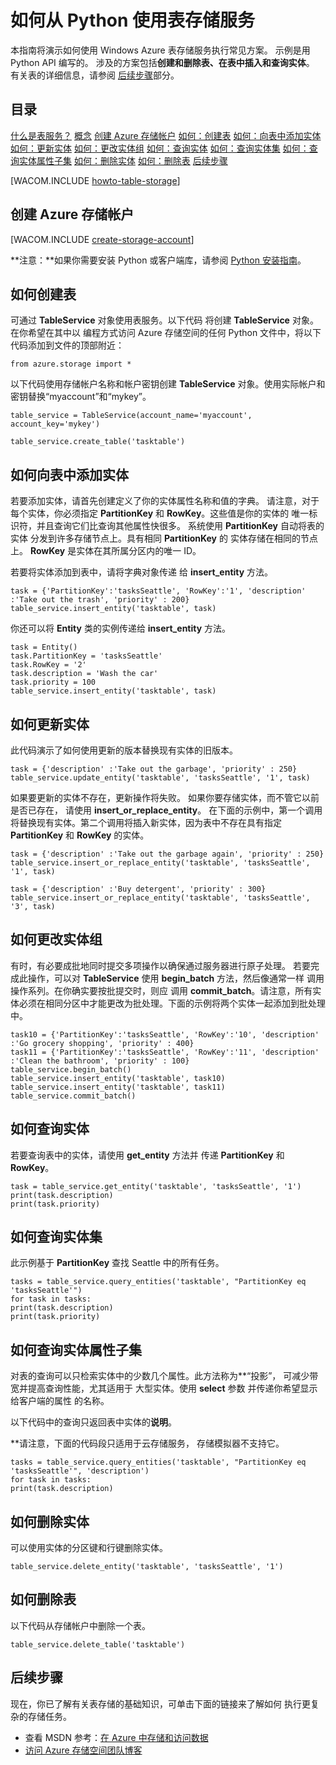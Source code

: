 <properties linkid="develop-python-table-service" urlDisplayName="Table Service" pageTitle="How to use table storage (Python) | Microsoft Azure" metaKeywords="Azure table Python, creating table Azure, deleting table Azure, inserting table Azure, querying table Azure" description="Learn how to use the Table service from Python to create and delete a table, and insert, delete, and query the table." metaCanonical="" services="storage" documentationCenter="Python" title="How to Use the Table Storage Service from Python" authors="" solutions="" manager="" editor="" />

# 如何从 Python 使用表存储服务

本指南将演示如何使用 Windows Azure 表存储服务执行常见方案。
示例是用 Python API 编写的。
涉及的方案包括**创建和删除表、在表中插入和查询实体**。
有关表的详细信息，请参阅
[后续步骤][]部分。

## 目录

[什么是表服务？][]
 [概念][]
 [创建 Azure 存储帐户][]
 [如何：创建表][]
 [如何：向表中添加实体][]
 [如何：更新实体][]
 [如何：更改实体组][]
 [如何：查询实体][]
 [如何：查询实体集][]
 [如何：查询实体属性子集][]
 [如何：删除实体][]
 [如何：删除表][]
 [后续步骤][]

[WACOM.INCLUDE [howto-table-storage][]]

## 创建 Azure 存储帐户

[WACOM.INCLUDE [create-storage-account][]]

**注意：**如果你需要安装 Python 或客户端库，请参阅 [Python 安装指南][]。

## 如何创建表

可通过 **TableService** 对象使用表服务。以下代码
将创建 **TableService** 对象。在你希望在其中以
编程方式访问 Azure 存储空间的任何 Python 文件中，将以下代码添加到文件的顶部附近：

    from azure.storage import *

以下代码使用存储帐户名称和帐户密钥创建 **TableService** 对象。使用实际帐户和密钥替换“myaccount”和“mykey”。

    table_service = TableService(account_name='myaccount', account_key='mykey')

    table_service.create_table('tasktable')

## 如何向表中添加实体

若要添加实体，请首先创建定义了你的实体属性名称和值的字典。
请注意，对于每个实体，你必须指定
**PartitionKey** 和 **RowKey**。这些值是你的实体的
唯一标识符，并且查询它们比查询其他属性快很多。
系统使用 **PartitionKey** 自动将表的实体
分发到许多存储节点上。具有相同 **PartitionKey** 的
实体存储在相同的节点上。
**RowKey** 是实体在其所属分区内的唯一 ID。

若要将实体添加到表中，请将字典对象传递
给 **insert\_entity** 方法。

    task = {'PartitionKey':'tasksSeattle', 'RowKey':'1', 'description' :'Take out the trash', 'priority' : 200}
    table_service.insert_entity('tasktable', task)

你还可以将 **Entity** 类的实例传递给 **insert\_entity** 方法。

    task = Entity()
    task.PartitionKey = 'tasksSeattle'
    task.RowKey = '2'
    task.description = 'Wash the car'
    task.priority = 100
    table_service.insert_entity('tasktable', task)

## 如何更新实体

此代码演示了如何使用更新的版本替换现有实体的旧版本。

    task = {'description' :'Take out the garbage', 'priority' : 250}
    table_service.update_entity('tasktable', 'tasksSeattle', '1', task)

如果要更新的实体不存在，更新操作将失败。
如果你要存储实体，而不管它以前是否已存在，
请使用 **insert\_or\_replace\_entity**。
在下面的示例中，第一个调用将替换现有实体。第二个调用将插入新实体，因为表中不存在具有指定 **PartitionKey** 和 **RowKey** 的实体。

    task = {'description' :'Take out the garbage again', 'priority' : 250}
    table_service.insert_or_replace_entity('tasktable', 'tasksSeattle', '1', task)

    task = {'description' :'Buy detergent', 'priority' : 300}
    table_service.insert_or_replace_entity('tasktable', 'tasksSeattle', '3', task)

## 如何更改实体组

有时，有必要成批地同时提交多项操作以确保通过服务器进行原子处理。
若要完成此操作，可以对 **TableService** 使用
**begin\_batch** 方法，然后像通常一样
调用操作系列。在你确实要按批提交时，则应
调用 **commit\_batch**。请注意，所有实体必须在相同分区中才能更改为批处理。下面的示例将两个实体一起添加到批处理中。

    task10 = {'PartitionKey':'tasksSeattle', 'RowKey':'10', 'description' :'Go grocery shopping', 'priority' : 400}
    task11 = {'PartitionKey':'tasksSeattle', 'RowKey':'11', 'description' :'Clean the bathroom', 'priority' : 100}
    table_service.begin_batch()
    table_service.insert_entity('tasktable', task10)
    table_service.insert_entity('tasktable', task11)
    table_service.commit_batch()

## 如何查询实体

若要查询表中的实体，请使用 **get\_entity** 方法并
传递 **PartitionKey** 和 **RowKey**。

    task = table_service.get_entity('tasktable', 'tasksSeattle', '1')
    print(task.description)
    print(task.priority)

## 如何查询实体集

此示例基于 **PartitionKey** 查找 Seattle 中的所有任务。

    tasks = table_service.query_entities('tasktable', "PartitionKey eq 'tasksSeattle'")
    for task in tasks:
    print(task.description)
    print(task.priority)

## 如何查询实体属性子集

对表的查询可以只检索实体中的少数几个属性。此方法称为**“投影”，
可减少带宽并提高查询性能，尤其适用于
大型实体。使用 **select** 参数
并传递你希望显示给客户端的属性
的名称。

以下代码中的查询只返回表中实体的**说明**。

**请注意，下面的代码段只适用于云存储服务，
存储模拟器不支持它。

    tasks = table_service.query_entities('tasktable', "PartitionKey eq 'tasksSeattle'", 'description')
    for task in tasks:
    print(task.description)

## 如何删除实体

可以使用实体的分区键和行键删除实体。

    table_service.delete_entity('tasktable', 'tasksSeattle', '1')

## 如何删除表

以下代码从存储帐户中删除一个表。

    table_service.delete_table('tasktable')

## 后续步骤

现在，你已了解有关表存储的基础知识，可单击下面的链接来了解如何
执行更复杂的存储任务。

-   查看 MSDN 参考：[在 Azure 中存储和访问数据][]
-   [访问 Azure 存储空间团队博客][]

  [后续步骤]: #next-steps
  [什么是表服务？]: #what-is
  [概念]: #concepts
  [创建 Azure 存储帐户]: #create-account
  [如何：创建表]: #create-table
  [如何：向表中添加实体]: #add-entity
  [如何：更新实体]: #update-entity
  [如何：更改实体组]: #change-entities
  [如何：查询实体]: #query-for-entity
  [如何：查询实体集]: #query-set-entities
  [如何：查询实体属性子集]: #query-entity-properties
  [如何：删除实体]: #delete-entity
  [如何：删除表]: #delete-table
  [howto-table-storage]: ../includes/howto-table-storage.md
  [create-storage-account]: ../includes/create-storage-account.md
  [Python 安装指南]: ../python-how-to-install/
  [在 Azure 中存储和访问数据]: http://msdn.microsoft.com/zh-cn/library/azure/gg433040.aspx
  [访问 Azure 存储空间团队博客]: http://blogs.msdn.com/b/windowsazurestorage/

